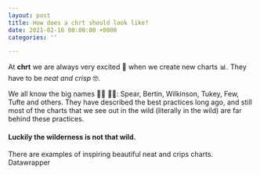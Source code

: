 ```yaml
---
layout: post
title: How does a chrt should look like?
date: 2021-02-16 00:00:00 +0000
categories: ''

---
```

At **chrt** we are always very excited 👯 when we create new charts 📊. They have to be _neat and crisp_ 🤓.

We all know the big names 🧑‍🏫 👩‍🏫: Spear, Bertin, Wilkinson, Tukey, Few, Tufte and others. They have described the best practices long ago, and still most of the charts that we see out in the wild (literally in the wild) are far behind these practices.

#### Luckily the wilderness is not that wild.

There are examples of inspiring beautiful neat and crips charts. Datawrapper 